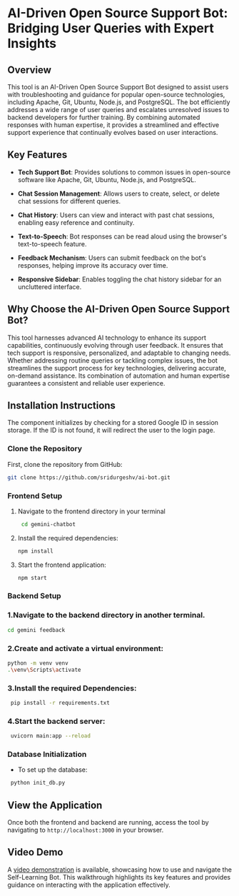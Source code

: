 # AI-Driven Open Source Support Bot: Bridging User Queries with Expert Insights

## Overview

This tool is an AI-Driven Open Source Support Bot designed to assist users with troubleshooting and guidance for popular open-source technologies, including Apache, Git, Ubuntu, Node.js, and PostgreSQL. The bot efficiently addresses a wide range of user queries and escalates unresolved issues to backend developers for further training. By combining automated responses with human expertise, it provides a streamlined and effective support experience that continually evolves based on user interactions.

## Key Features

- **Tech Support Bot**: Provides solutions to common issues in open-source software like Apache, Git, Ubuntu, Node.js, and PostgreSQL.

- **Chat Session Management**: Allows users to create, select, or delete chat sessions for different queries.

- **Chat History**: Users can view and interact with past chat sessions, enabling easy reference and continuity.

- **Text-to-Speech**: Bot responses can be read aloud using the browser's text-to-speech feature.

- **Feedback Mechanism**: Users can submit feedback on the bot's responses, helping improve its accuracy over time.

- **Responsive Sidebar**: Enables toggling the chat history sidebar for an uncluttered interface.

## Why Choose the AI-Driven Open Source Support Bot?

This tool harnesses advanced AI technology to enhance its support capabilities, continuously evolving through user feedback. It ensures that tech support is responsive, personalized, and adaptable to changing needs. Whether addressing routine queries or tackling complex issues, the bot streamlines the support process for key technologies, delivering accurate, on-demand assistance. Its combination of automation and human expertise guarantees a consistent and reliable user experience.

## Installation Instructions

The component initializes by checking for a stored Google ID in session storage. If the ID is not found, it will redirect the user to the login page.

### Clone the Repository

First, clone the repository from GitHub:
```bash
git clone https://github.com/sridurgeshv/ai-bot.git
```

### Frontend Setup
1. Navigate to the frontend directory in your terminal
   ```bash
    cd gemini-chatbot
   ```

2. Install the required dependencies:
   ```bash
   npm install
   ```
3. Start the frontend application:
   ```bash
   npm start
   ```

### Backend Setup

### 1.Navigate to the backend directory in another terminal.

```bash
cd gemini feedback
 ```

### 2.Create and activate a virtual environment:

```bash
python -m venv venv
.\venv\Scripts\activate
```

### 3.Install the required Dependencies:

```bash
 pip install -r requirements.txt
```

### 4.Start the backend server:

```bash
 uvicorn main:app --reload
```

### Database Initialization

- To set up the database:

```bash
 python init_db.py
```
## View the Application

Once both the frontend and backend are running, access the tool by navigating to `http://localhost:3000` in your browser.

## Video Demo

A [video demonstration](https://www.awesomescreenshot.com/video/31713673?key=ad8472ceee9ef30258cd8508bc374606) is available, showcasing how to use and navigate the Self-Learning Bot. This walkthrough highlights its key features and provides guidance on interacting with the application effectively.